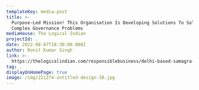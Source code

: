 ```yaml
---
templateKey: media-post
title: >-
  Purpose-Led Mission! This Organisation Is Developing Solutions To Solve
  Complex Governance Problems
mediaHouse: The Logical Indian
projectId: .
date: 2022-08-07T18:30:00.000Z
author: Ronit Kumar Singh
link: >-
  https://thelogicalindian.com/responsiblebusiness/delhi-based-samagra-is-transforming-governance-model-36907
tag: .
displayOnHomePage: true
image: /img/221274-untitled-design-38.jpg
---
```


